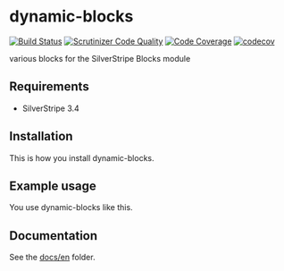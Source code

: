 # dynamic-blocks
[![Build Status](https://travis-ci.org/dynamic/dynamic-blocks.svg?branch=master)](https://travis-ci.org/dynamic/dynamic-blocks)
[![Scrutinizer Code Quality](https://scrutinizer-ci.com/g/dynamic/dynamic-blocks/badges/quality-score.png?b=master)](https://scrutinizer-ci.com/g/dynamic/dynamic-blocks/?branch=master)
[![Code Coverage](https://scrutinizer-ci.com/g/dynamic/dynamic-blocks/badges/coverage.png?b=master)](https://scrutinizer-ci.com/g/dynamic/dynamic-blocks/?branch=master)
[![codecov](https://codecov.io/gh/dynamic/dynamic-blocks/branch/master/graph/badge.svg)](https://codecov.io/gh/dynamic/dynamic-blocks)

various blocks for the SilverStripe Blocks module

## Requirements

- SilverStripe 3.4

## Installation

This is how you install dynamic-blocks.

## Example usage

You use dynamic-blocks like this.

## Documentation

See the [docs/en](docs/en/index.md) folder.
